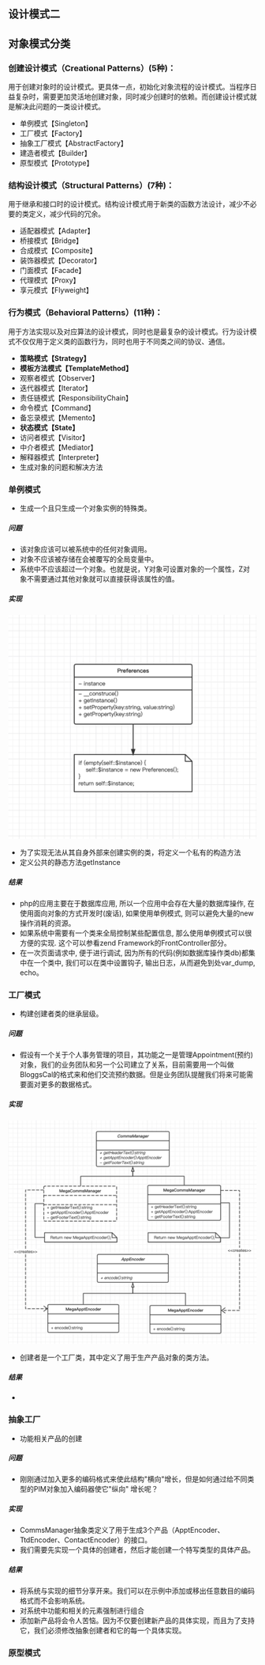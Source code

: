 ## 设计模式二

## 对象模式分类
### 创建设计模式（Creational Patterns）(5种)：
用于创建对象时的设计模式。更具体一点，初始化对象流程的设计模式。当程序日益复杂时，需要更加灵活地创建对象，同时减少创建时的依赖。而创建设计模式就是解决此问题的一类设计模式。

- 单例模式【Singleton】
- 工厂模式【Factory】
- 抽象工厂模式【AbstractFactory】
- 建造者模式【Builder】
- 原型模式【Prototype】
  
### 结构设计模式（Structural Patterns）(7种)：
用于继承和接口时的设计模式。结构设计模式用于新类的函数方法设计，减少不必要的类定义，减少代码的冗余。

- 适配器模式【Adapter】
- 桥接模式【Bridge】
- 合成模式【Composite】
- 装饰器模式【Decorator】
- 门面模式【Facade】
- 代理模式【Proxy】
- 享元模式【Flyweight】
### 行为模式（Behavioral Patterns）(11种)：
用于方法实现以及对应算法的设计模式，同时也是最复杂的设计模式。行为设计模式不仅仅用于定义类的函数行为，同时也用于不同类之间的协议、通信。

- **策略模式【Strategy】**
- **模板方法模式【TemplateMethod】**
- 观察者模式【Observer】
- 迭代器模式【Iterator】
- 责任链模式【ResponsibilityChain】
- 命令模式【Command】
- 备忘录模式【Memento】
- **状态模式【State】**
- 访问者模式【Visitor】
- 中介者模式【Mediator】
- 解释器模式【Interpreter】
- 生成对象的问题和解决方法


### 单例模式
- 生成一个且只生成一个对象实例的特殊类。
##### 问题
- 该对象应该可以被系统中的任何对象调用。
- 对象不应该被存储在会被覆写的全局变量中。
- 系统中不应该超过一个对象。也就是说，Y对象可设置对象的一个属性，Z对象不需要通过其他对象就可以直接获得该属性的值。
##### 实现
![avatar](./images/单例模式.png)
- 为了实现无法从其自身外部来创建实例的类，将定义一个私有的构造方法
- 定义公共的静态方法getInstance
##### 结果
- php的应用主要在于数据库应用, 所以一个应用中会存在大量的数据库操作, 在使用面向对象的方式开发时(废话), 如果使用单例模式, 则可以避免大量的new 操作消耗的资源。
- 如果系统中需要有一个类来全局控制某些配置信息, 那么使用单例模式可以很方便的实现. 这个可以参看zend Framework的FrontController部分。
- 在一次页面请求中, 便于进行调试, 因为所有的代码(例如数据库操作类db)都集中在一个类中, 我们可以在类中设置钩子, 输出日志，从而避免到处var_dump, echo。

### 工厂模式
- 构建创建者类的继承层级。
##### 问题
- 假设有一个关于个人事务管理的项目，其功能之一是管理Appointment(预约)对象，我们的业务团队和另一个公司建立了关系，目前需要用一个叫做BloggsCal的格式来和他们交流预约数据。但是业务团队提醒我们将来可能需要面对更多的数据格式。

##### 实现
![avatar](./images/工厂模式.png)
- 创建者是一个工厂类，其中定义了用于生产产品对象的类方法。
##### 结果
- 


### 抽象工厂
- 功能相关产品的创建
##### 问题
- 刚刚通过加入更多的编码格式来使此结构"横向"增长，但是如何通过给不同类型的PIM对象加入编码器使它"纵向"
增长呢？
##### 实现
- CommsManager抽象类定义了用于生成3个产品（ApptEncoder、TtdEncoder、ContactEncoder）的接口。
- 我们需要先实现一个具体的创建者，然后才能创建一个特写类型的具体产品。
##### 结果
- 将系统与实现的细节分享开来。我们可以在示例中添加或移出任意数目的编码格式而不会影响系统。
- 对系统中功能和相关的元素强制进行组合
- 添加新产品将会令人苦恼。因为不仅要创建新产品的具体实现，而且为了支持它，我们必须修改抽象创建者和它的每一个具体实现。


### 原型模式